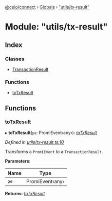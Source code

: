 [@celo/connect](../README.md) › [Globals](../globals.md) › ["utils/tx-result"](_utils_tx_result_.md)

# Module: "utils/tx-result"

## Index

### Classes

* [TransactionResult](../classes/_utils_tx_result_.transactionresult.md)

### Functions

* [toTxResult](_utils_tx_result_.md#totxresult)

## Functions

###  toTxResult

▸ **toTxResult**(`pe`: PromiEvent‹any›): *[toTxResult](_utils_tx_result_.md#totxresult)*

*Defined in [utils/tx-result.ts:10](https://github.com/celo-org/celo-monorepo/blob/master/packages/sdk/connect/src/utils/tx-result.ts#L10)*

Transforms a `PromiEvent` to a `TransactionResult`.

**Parameters:**

Name | Type |
------ | ------ |
`pe` | PromiEvent‹any› |

**Returns:** *[toTxResult](_utils_tx_result_.md#totxresult)*
